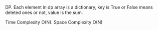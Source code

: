 DP.
Each element in dp array is a dictionary, key is True or False means deleted ones or not, value is the sum. 


Time Complexity O(N). Space Complexity O(N)